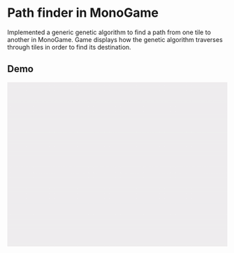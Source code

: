 # Path finder in MonoGame 
Implemented a generic genetic algorithm to find a path from one tile to another in MonoGame. Game displays how the genetic algorithm traverses through tiles in order to find its destination. 

## Demo

![alt text](https://github.com/Wintryrex/Genetic-Algorithm-Path-Finder/blob/main/demo.gif "Demo of the algorithm")
